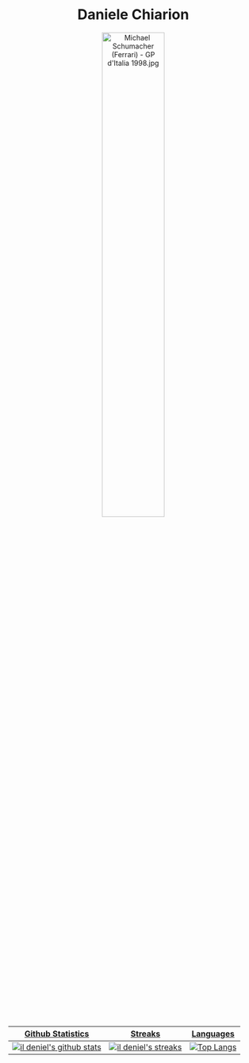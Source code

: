 <h1 text align=center>Daniele Chiarion</h1>
<div align="center">
  <a href="https://it.wikipedia.org/wiki/File:Michael_Schumacher_(Ferrari)_-_GP_d%27Italia_1998.jpg#/media/File:Michael_Schumacher_(Ferrari)_-_GP_d'Italia_1998.jpg"><img src="https://upload.wikimedia.org/wikipedia/it/f/ff/Michael_Schumacher_%28Ferrari%29_-_GP_d%27Italia_1998.jpg" alt="Michael Schumacher (Ferrari) - GP d'Italia 1998.jpg" height="50%" width="50%">
</div>
<br><br>

| Github Statistics | Streaks | Languages |
|-------------------|---------|-----------|
| [![il deniel's github stats](https://github-readme-stats.vercel.app/api?username=danielechiarion&show_icons=true&theme=dark&hide_title=true)](https://github.com/danielechiarion) | ![il deniel's streaks](https://github-readme-streak-stats.herokuapp.com/?user=danielechiarion&theme=dark) | [![Top Langs](https://github-readme-stats.vercel.app/api/top-langs/?username=danielechiarion&show_icons=true&theme=dark&layout=compact&hide_title=true)](https://github.com/danielechiarion) |

<!---
danielechiarion/danielechiarion is a ✨ special ✨ repository because its `README.md` (this file) appears on your GitHub profile.
You can click the Preview link to take a look at your changes.
--->

